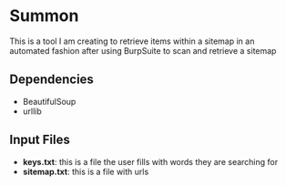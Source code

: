 # Summon
This is a tool I am creating to retrieve items within a sitemap in an automated fashion after using BurpSuite to scan and retrieve a sitemap

## Dependencies
* BeautifulSoup
* urllib

## Input Files
* **keys.txt**: this is a file the user fills with words they are searching for
* **sitemap.txt**: this is a file with urls 
